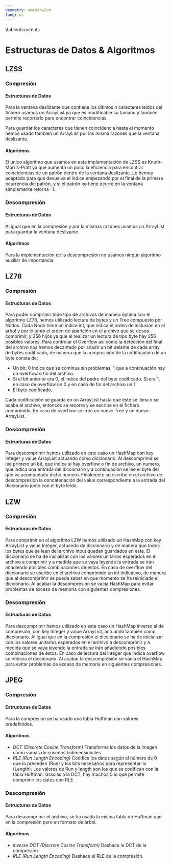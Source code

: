 ```yaml
---
geometry: margin=2cm
lang: es
---
```


\tableofcontents

# Estructuras de Datos & Algoritmos

## LZSS

### Compresión

#### Estructuras de Datos

Para la ventana deslizante que contiene los últimos $n$ caracteres leídos del
fichero usamos un ArrayList ya que es modificable su tamaño y también permite
recorrerlo para encontrar coincidencias.

Para guardar los caracteres que tienen coincidencia hasta el momento hemos
usado también un ArrayList  por las misma razones que la ventana deslizante.

#### Algoritmos

El único algoritmo que usamos en esta implementación de LZSS es
Knuth-Morris-Pratt ya que aumenta un poco la eficiencia para encontrar
coincidencias de un patrón dentro de la ventana deslizante. Lo hemos adaptado
para que devuelva el indice empezando por el final de la primera ocurrencia del
patrón, y si el patrón no tiene ocurre en la ventana simplemente retorna -1.

### Descompresión

#### Estructuras de Datos

Al igual que en la compresión y por la mismas razones usamos un ArrayList para
guardar la ventana deslizante.

#### Algoritmos

Para la implementación de la descompresión no usamos ningún algoritmo auxiliar
de importancia.

## LZ78

### Compresión

#### Estructuras de Datos

Para poder comprimir todo tipo de archivos de manera óptima con el algoritmo
LZ78, hemos utilizado lectura de bytes y un Tree compuesto por Nodos. Cada Nodo
tiene un índice int, que indica el orden de inclusión en el arbol y por lo
tanto el orden de aparición en el archivo que se desea comprimir, y 256 hijos
ya que al realizar un lectura de tipo byte hay 256 posibles valores.  Para
controlar el Overflow así como la detección del final del archivo nos hemos
decantado por añadir un bit delante de cada array de bytes codificado, de
manera que la composición de la codificación de un byte consta de: 
- Un bit. 0 indica que se continua sin problemas, 1 que a continuación hay un
  overflow o fin del archivo.
- Si el bit anterior era 0, el indice del padre del byte codificado. Si era 1,
  en caso de overflow un 0 y en caso de fin del archivo un 1.
- El byte codificado.

Cada codificación se guarda en un ArrayList hasta que éste se llena o se acaba
el archivo, entonces se recorre y se escribe en el fichero comprimido. En caso
de overflow se crea un nuevo Tree y un nuevo ArrayList.
 
### Descompresión

#### Estructuras de Datos

Para descomprimir hemos utilizado en este caso un HashMap con key Integer y
value ArrayList <Byte> actuando como diccionario. Al descomprimir se lee
primero un bit, que indica si hay overflow o fin de archivo, un numero, que
indica una entrada del diccionario y a continuación se lee el byte del que va
acompañado dicho numero. Finalmente se escribe en el archivo de descompresión
la concatenación del value correspondiente a la entrada del diccionario junto
con el byte leído.

## LZW

### Compresión

#### Estructuras de Datos

Para comprimir en el algoritmo LZW hemos utilizado un HashMap con key
ArrayList<Byte> y value Integer, actuando de diccionario y de manera que todos
los bytes que se leen del archivo input quedan guardados en este. El
diccionario se ha de inicializar con los valores unitarios esperados en el
archivo a comprimir y a medida que se vaya leyendo la entrada se irán añadiendo
posibles combinaciones de éstos. En caso de overflow del diccionario se escribe
en el archivo comprimido un int indicativo, de manera que al descomprimir se
pueda saber en que momento se ha reiniciado el diccionario. Al acabar la
descompresión se vacía HashMap para evitar problemas de exceso de memoria con
siguientes compresiones.

### Descompresión

#### Estructuras de Datos

Para descomprimir hemos utilizado en este caso un HashMap inverso al de
compresión, con key Integer y value ArrayList<Byte>, actuando también como
diccionario. Al igual que en la compresión el diccionario se ha de inicializar
con los valores unitarios esperados en el archivo a descomprimir y a medida que
se vaya leyendo la entrada se irán añadiendo posibles combinaciones de éstos.
En caso de lectura del integer que indica overflow se reinicia el diccionario.
Al acabar la descompresión se vacía el HashMap para evitar problemas de exceso
de memoria en siguientes compresiones.

## JPEG

### Compresión

#### Estructuras de Datos

Para la compresión se ha usado una tabla Huffman con valores predefinidos.

#### Algoritmos

- *DCT (Discrete Cosine Transform)* Transforma los datos de la imagen como
  sumas de cosenos bidimensionales.
- *RLE (Run Length Encoding)* Codifica los datos según el número de 0 que lo
  preceden (Run) y los bits necesarios para representar-lo (Length). Los
  valores de Run y length son los que se codifican con la tabla Huffman.
  Gracias a la DCT, hay muchos 0 lo que permite comprimir los datos con RLE.

### Descompresión

#### Estructuras de Datos

Para descomprimir el archivo, se ha usado la misma tabla de Huffman que en la
compresión pero en formato de árbol.

#### Algoritmos

- *inverse DCT (Discrete Cosine Transform)* Deshace la DCT de la compresión
- *RLE (Run Length Encoding)* Deshace el RLE de la compresión.
